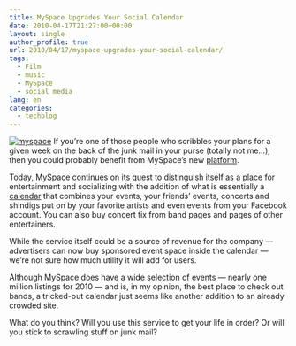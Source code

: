 ```yaml
---
title: MySpace Upgrades Your Social Calendar
date: 2010-04-17T21:27:00+00:00
layout: single
author_profile: true
url: 2010/04/17/myspace-upgrades-your-social-calendar/
tags:
  - Film
  - music
  - MySpace
  - social media
lang: en
categories: 
  - techblog
---
```

[![myspace](http://lh3.ggpht.com/_vaUVXcmC3OI/S8ogsYLHv_I/AAAAAAAACBI/Kda0Oo0U31k/myspace_thumb%5B1%5D.jpg?imgmax=800 "myspace")](http://lh5.ggpht.com/_vaUVXcmC3OI/S8ogqFiSLhI/AAAAAAAACBE/PY3Yhcc545g/s1600-h/myspace%5B3%5D.jpg) If you’re one of those people who scribbles your plans for a given week on the back of the junk mail in your purse (totally not me…), then you could probably benefit from MySpace’s new [platform](http://events.myspace.com/).

Today, MySpace continues on its quest to distinguish itself as a place for entertainment and socializing with the addition of what is essentially a [calendar](http://events.myspace.com/Calendar) that combines your events, your friends’ events, concerts and shindigs put on by your favorite artists and even events from your Facebook account. You can also buy concert tix from band pages and pages of other entertainers.

While the service itself could be a source of revenue for the company — advertisers can now buy sponsored event space inside the calendar — we’re not sure how much utility it will add for users. 

Although MySpace does have a wide selection of events — nearly one million listings for 2010 — and is, in my opinion, the best place to check out bands, a tricked-out calendar just seems like another addition to an already crowded site. 

What do you think? Will you use this service to get your life in order? Or will you stick to scrawling stuff on junk mail?
